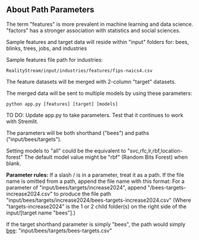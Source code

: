 ## About Path Parameters

The term "features" is more prevalent in machine learning and data science. "factors" has a stronger association with statistics and social sciences.

Sample features and target data will reside within "input" folders for:
bees, blinks, trees, jobs, and industries

Sample features file path for industries:

	RealityStream/input/industries/features/fips-naics4.csv

The feature datasets will be merged with 2-column "target" datasets.

The merged data will be sent to multiple models by using these parameters:

	python app.py [features] [target] [models]

TO DO: Update app.py to take parameters. Test that it continues to work with Stremlit.

The parameters will be both shorthand ("bees") and paths ("input/bees/targets").

Setting models to "all" could be the equivalent to "svc,rfc,lr,rbf,location-forest"
The default model value might be "rbf" (Random Bits Forest) when blank.

**Parameter rules:**
If a slash / is in a parameter, treat it as a path.
If the file name is omitted from a path, append the file name with this format:
For a parameter of "input/bees/targets/increase2024", append "/bees-targets-increase2024.csv"
to produce the file path "input/bees/targets/increase2024/bees-targets-increase2024.csv"
(Where "targets-increase2024" is the 1 or 2 child folder(s) on the right side of the input/[target name "bees"].)

If the target shorthand parameter is simply "bees", the path would simply [bee](https://model.earth/replicate/): "input/bees/targets/bees-targets.csv"

